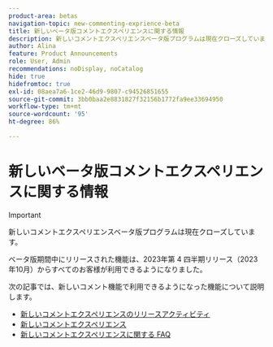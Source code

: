 ```yaml
---
product-area: betas
navigation-topic: new-commenting-exprience-beta
title: 新しいベータ版コメントエクスペリエンスに関する情報
description: 新しいコメントエクスペリエンスベータ版プログラムは現在クローズしています。次の記事では、新しいコメントエクスペリエンスで利用可能になった機能について説明します。
author: Alina
feature: Product Announcements
role: User, Admin
recommendations: noDisplay, noCatalog
hide: true
hidefromtoc: true
exl-id: 08aea7a6-1ce2-46d9-9807-c94526851655
source-git-commit: 3bb0baa2e8831827f32156b1772fa9ee33694950
workflow-type: tm+mt
source-wordcount: '95'
ht-degree: 86%

---
```


# 新しいベータ版コメントエクスペリエンスに関する情報

>[!IMPORTANT]
>
>新しいコメントエクスペリエンスベータ版プログラムは現在クローズしています。
>
>ベータ版期間中にリリースされた機能は、2023年第 4 四半期リリース（2023年10月）からすべてのお客様が利用できるようになりました。


次の記事では、新しいコメント機能で利用できるようになった機能について説明します。

* [新しいコメントエクスペリエンスのリリースアクティビティ](../new-commenting-experience-beta/new-commenting-beta-experience-release-activity.md)
* [新しいコメントエクスペリエンス](../new-commenting-experience-beta/unified-commenting-experience.md)
* [新しいコメントエクスペリエンスに関する FAQ](../new-commenting-experience-beta/new-commenting-faq.md)
